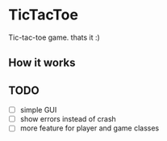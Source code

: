 # TicTacToe
Tic-tac-toe game. thats it :)

## How it works

## TODO
- [ ] simple GUI 
- [ ] show errors instead of crash
- [ ] more feature for player and game classes